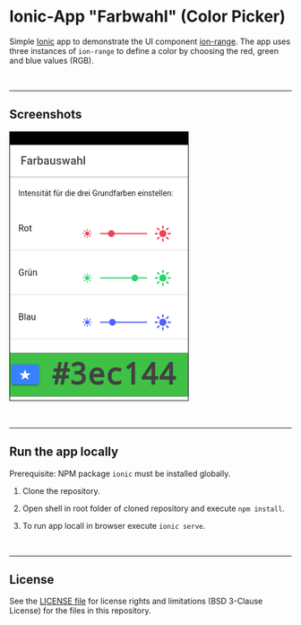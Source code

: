# Ionic-App "Farbwahl" (Color Picker) #

Simple [Ionic](https://ionicframework.com) app to demonstrate the UI component
[ion-range](https://ionicframework.com/docs/api/range).
The app uses three instances of `ion-range` to define a color by choosing the red, green and blue values (RGB).

<br>

----

## Screenshots ##

![Screenshot](screenshot_1.png)

<br>

----

## Run the app locally ##

Prerequisite: NPM package `ionic` must be installed globally.

1. Clone the repository.

2. Open shell in root folder of cloned repository and execute `npm install`.

3. To run app locall in browser execute `ionic serve`.

<br>

----
## License ##

See the [LICENSE file](LICENSE.md) for license rights and limitations (BSD 3-Clause License) for the files in this repository.
